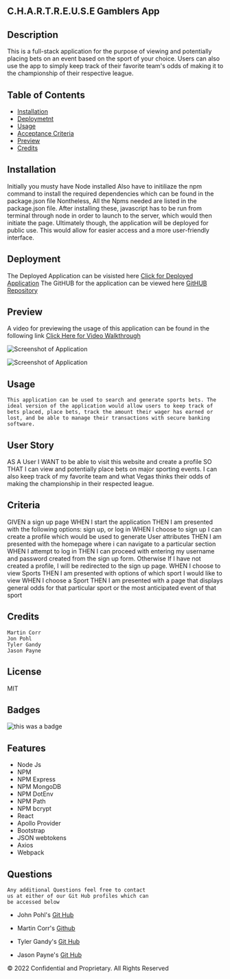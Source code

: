 ## C.H.A.R.T.R.E.U.S.E Gamblers App

## Description

This is a full-stack application for the purpose of viewing and potentially placing bets on an event based on the sport of your choice.
Users can also use the app to simply keep track of their favorite team's odds of making it to the championship of their respective league.

## Table of Contents

- [Installation](#installation)
- [Deploymetnt](#deployment)
- [Usage](#usage)
- [Acceptance Criteria](#criteria)
- [Preview](#Preview)
- [Credits](#credits)

## Installation

Initially you musty have Node installed
Also have to initiliaze the npm command to install the required dependencies which can
be found in the package.json file
Nontheless, All the Npms needed are listed in the package.json file.
After installing these, javascript has to be run from terminal through node in order to launch to the server, which would
then initiate the page.
Ultimately though, the application will be deployed for public use. This would allow for easier access and a more user-friendly interface.

## Deployment

The Deployed Application can be visisted here [Click for Deployed Application](https://chartreuse-gamblers-app.herokuapp.com/)
The GitHUB for the application can be viewed here [GitHUB Repository](https://github.com/TyGBenjamin/Chartreuse_Gamblers)

## Preview

A video for previewing the usage of this application can be found in the following link
[Click Here for Video Walkthrough]()

![Screenshot of Application](https://user-images.githubusercontent.com/94323045/168415038-f1b5f0e6-e458-4e0e-a261-0d7ba93f27f1.jpg)

![Screenshot of Application](https://user-images.githubusercontent.com/94323045/168184555-1b565985-efa0-4856-81ed-c629572e1b42.jpg)

## Usage

    This application can be used to search and generate sports bets. The ideal version of the application would allow users to keep track of bets placed, place bets, track the amount their wager has earned or lost, and be able to manage their transactions with secure banking software.

## User Story

AS A User
I WANT to be able to visit this website and create a profile
SO THAT I can view and potentially place bets on major sporting events.
I can also keep track of my favorite team and what Vegas thinks their odds of making the championship
in their respected league.

## Criteria

GIVEN a sign up page
WHEN I start the application
THEN I am presented with the following options: sign up, or log in
WHEN I choose to sign up I can create a profile which would be used to generate User attributes
THEN I am presented with the homepage where i can navigate to a particular section
WHEN I attempt to log in
THEN I can proceed with entering my username and password created from the sign up form. Otherwise If I have not created a profile, I will be redirected to the sign up page.
WHEN I choose to view Sports
THEN I am presented with options of which sport I would like to view
WHEN I choose a Sport
THEN I am presented with a page that displays general odds for that particular sport or the most anticipated event of that sport

## Credits

    Martin Corr
    Jon Pohl
    Tyler Gandy
    Jason Payne

## License

MIT

## Badges

![this was a badge](https://img.shields.io/badge/License-MIT-blue.svg)

## Features

- Node Js
- NPM
- NPM Express
- NPM MongoDB
- NPM DotEnv
- NPM Path
- NPM bcrypt
- React
- Apollo Provider
- Bootstrap
- JSON webtokens
- Axios
- Webpack

## Questions

    Any additional Questions feel free to contact
    us at either of our Git Hub profiles which can
    be accessed below

- John Pohl's [Git Hub](https://github.com/Johnpo34)

- Martin Corr's [Github](https://github.com/Lischus)

- Tyler Gandy's [Git Hub](www.github.com/TyGBenjamin)

- Jason Payne's [Git Hub](https://github.com/paynejc)

© 2022 Confidential and Proprietary. All Rights Reserved

